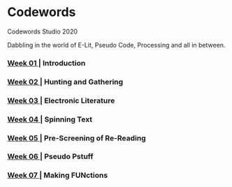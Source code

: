 # Codewords
Codewords Studio 2020

Dabbling in the world of E-Lit, Pseudo Code, Processing and all in between. 

### <a href="week_01">Week 01 </a>  |  Introduction
### <a href="week_02">Week 02 </a>  |  Hunting and Gathering
### <a href="week_03">Week 03 </a>  |  Electronic Literature
### <a href="week_04">Week 04 </a>  |  Spinning Text
### <a href="week_05">Week 05 </a>  |  Pre-Screening of Re-Reading
### <a href="week_06">Week 06 </a>  |  Pseudo Pstuff
### <a href="week_07">Week 07 </a>  |  Making FUNctions
